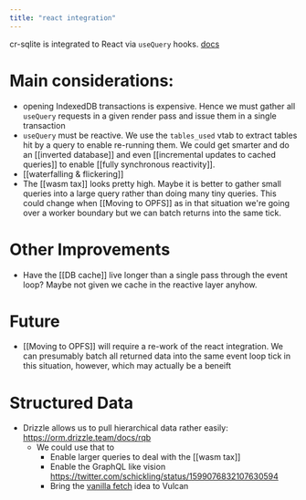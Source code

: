 ```yaml
---
title: "react integration"
---
```


cr-sqlite is integrated to React via `useQuery` hooks. [docs](https://vlcn.io/docs/js/react)

# Main considerations:
- opening IndexedDB transactions is expensive. Hence we must gather all `useQuery` requests in a given render pass and issue them in a single transaction
- `useQuery` must be reactive. We use the `tables_used` vtab to extract tables hit by a query to enable re-running them. We could get smarter and do an [[inverted database]] and even [[incremental updates to cached queries]] to enable [[fully synchronous reactivity]].
- [[waterfalling & flickering]]
- The [[wasm tax]] looks pretty high. Maybe it is better to gather small queries into a large query rather than doing many tiny queries. This could change when [[Moving to OPFS]] as in that situation we're going over a worker boundary but we can batch returns into the same tick.

# Other Improvements
- Have the [[DB cache]] live longer than a single pass through the event loop? Maybe not given we cache in the reactive layer anyhow.

# Future
- [[Moving to OPFS]] will require a re-work of the react integration. We can presumably batch all returned data into the same event loop tick in this situation, however, which may actually be a beneift

# Structured Data
- Drizzle allows us to pull hierarchical data rather easily: https://orm.drizzle.team/docs/rqb
	- We could use that to
		- Enable larger queries to deal with the [[wasm tax]]
		- Enable the GraphQL like vision https://twitter.com/schickling/status/1599076832107630594
		- Bring the [vanilla fetch](https://github.com/tantaman/vanilla-fetch) idea to Vulcan